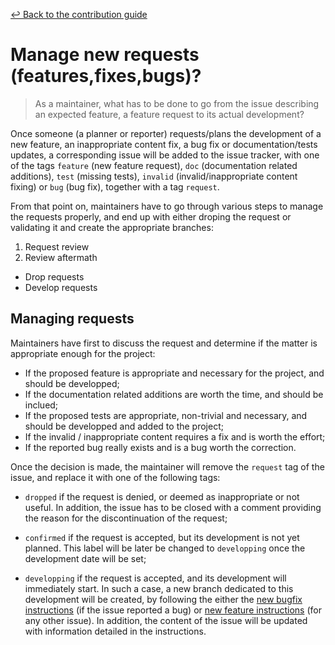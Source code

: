 [&#x21A9; Back to the contribution guide](../../../CONTRIBUTING.md#maintainers-howtos)

# Manage new requests (features,fixes,bugs)?

> As a maintainer, what has to be done to go from the issue describing an expected
> feature, a feature request to its actual development?

Once someone (a planner or reporter) requests/plans the development of a new
feature, an inappropriate content fix, a bug fix or documentation/tests updates,
a corresponding issue will be added to the issue tracker, with one of the tags
`feature` (new feature request), `doc` (documentation related additions), `test`
(missing tests), `invalid` (invalid/inappropriate content fixing) or `bug` (bug
fix), together with a tag `request`.

From that point on, maintainers have to go through various steps to manage the
requests properly, and end up with either droping the request or validating it
and create the appropriate branches:

1. Request review
1. Review aftermath
  * Drop requests
  * Develop requests

## Managing requests

Maintainers have first to discuss the request and determine if the matter is appropriate
enough for the project:

* If the proposed feature is appropriate and necessary for the project, and should
  be developped;
* If the documentation related additions are worth the time, and should be inclued;
* If the proposed tests are appropriate, non-trivial and necessary, and should be
  developped and added to the project;
* If the invalid / inappropriate content requires a fix and is worth the effort;
* If the reported bug really exists and is a bug worth the correction.

Once the decision is made, the maintainer will remove the `request` tag of the
issue, and replace it with one of the following tags:

* `dropped` if the request is denied, or deemed as inappropriate or not useful.
  In addition, the issue has to be closed with a comment providing the reason for
  the discontinuation of the request;

* `confirmed` if the request is accepted, but its development is not yet planned.
  This label will be later be changed to `developping` once the development date
  will be set;

* `developping` if the request is accepted, and its development will immediately
  start. In such a case, a new branch dedicated to this development will be
  created, by following the either the [new bugfix instructions](start-new-bugfix.md)
  (if the issue reported a bug) or [new feature instructions](start-new-feature.md)
  (for any other issue).
  In addition, the content of the issue will be updated with information detailed
  in the instructions.
